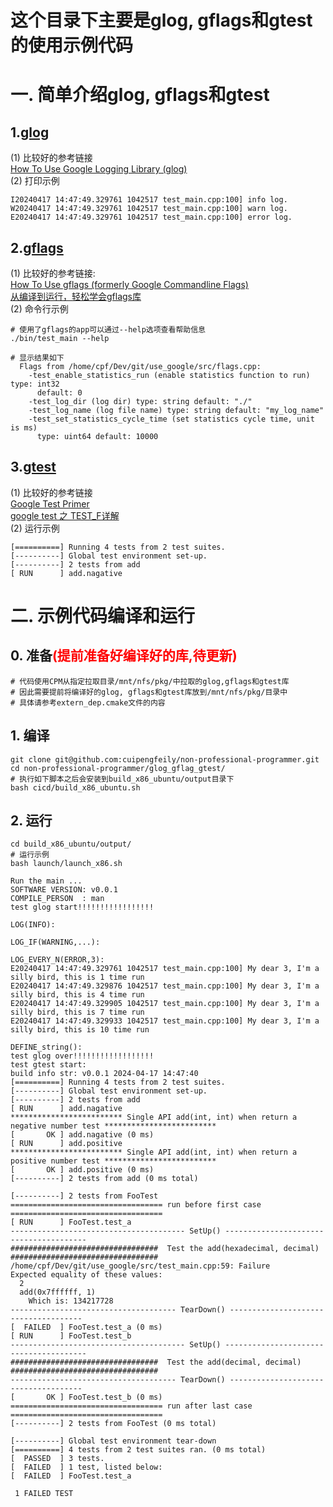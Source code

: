 # 这个目录下主要是glog, gflags和gtest的使用示例代码
# 一. 简单介绍glog, gflags和gtest
## 1.[glog](https://github.com/google/glog)
(1) 比较好的参考链接  
[How To Use Google Logging Library (glog)](https://rpg.ifi.uzh.ch/docs/glog.html)  
(2) 打印示例
```
I20240417 14:47:49.329761 1042517 test_main.cpp:100] info log.
W20240417 14:47:49.329761 1042517 test_main.cpp:100] warn log.
E20240417 14:47:49.329761 1042517 test_main.cpp:100] error log.
```
## 2.[gflags](https://github.com/gflags/gflags)
(1) 比较好的参考链接:  
 [How To Use gflags (formerly Google Commandline Flags)](https://gflags.github.io/gflags/)  
 [从编译到运行，轻松学会gflags库](https://zhuanlan.zhihu.com/p/369214077)  
(2) 命令行示例
```
# 使用了gflags的app可以通过--help选项查看帮助信息
./bin/test_main --help
```
```
# 显示结果如下
  Flags from /home/cpf/Dev/git/use_google/src/flags.cpp:
    -test_enable_statistics_run (enable statistics function to run) type: int32
      default: 0
    -test_log_dir (log dir) type: string default: "./"
    -test_log_name (log file name) type: string default: "my_log_name"
    -test_set_statistics_cycle_time (set statistics cycle time, unit is ms)
      type: uint64 default: 10000
```
## 3.[gtest](https://github.com/google/googletest)
(1) 比较好的参考链接  
[Google Test Primer](https://google.github.io/googletest/primer.html)  
[google test 之 TEST_F详解](https://www.cnblogs.com/tommy-weng/p/17798589.html)  
(2) 运行示例
```
[==========] Running 4 tests from 2 test suites.
[----------] Global test environment set-up.
[----------] 2 tests from add
[ RUN      ] add.nagative
```
# 二. 示例代码编译和运行
## 0. 准备<font color=#ff0000>(提前准备好编译好的库,待更新)</font>
```
# 代码使用CPM从指定拉取目录/mnt/nfs/pkg/中拉取的glog,gflags和gtest库
# 因此需要提前将编译好的glog, gflags和gtest库放到/mnt/nfs/pkg/目录中
# 具体请参考extern_dep.cmake文件的内容
```
## 1. 编译
```
git clone git@github.com:cuipengfeily/non-professional-programmer.git
cd non-professional-programmer/glog_gflag_gtest/
# 执行如下脚本之后会安装到build_x86_ubuntu/output目录下
bash cicd/build_x86_ubuntu.sh
```
## 2. 运行
```
cd build_x86_ubuntu/output/
# 运行示例
bash launch/launch_x86.sh
```
```
Run the main ...
SOFTWARE VERSION: v0.0.1
COMPILE_PERSON  : man
test glog start!!!!!!!!!!!!!!!!!

LOG(INFO):

LOG_IF(WARNING,...):

LOG_EVERY_N(ERROR,3):
E20240417 14:47:49.329761 1042517 test_main.cpp:100] My dear 3, I'm a silly bird, this is 1 time run
E20240417 14:47:49.329876 1042517 test_main.cpp:100] My dear 3, I'm a silly bird, this is 4 time run
E20240417 14:47:49.329905 1042517 test_main.cpp:100] My dear 3, I'm a silly bird, this is 7 time run
E20240417 14:47:49.329933 1042517 test_main.cpp:100] My dear 3, I'm a silly bird, this is 10 time run

DEFINE_string():
test glog over!!!!!!!!!!!!!!!!!!
test gtest start:
build info str: v0.0.1 2024-04-17 14:47:40
[==========] Running 4 tests from 2 test suites.
[----------] Global test environment set-up.
[----------] 2 tests from add
[ RUN      ] add.nagative
************************* Single API add(int, int) when return a negative number test *************************
[       OK ] add.nagative (0 ms)
[ RUN      ] add.positive
************************* Single API add(int, int) when return a positive number test *************************
[       OK ] add.positive (0 ms)
[----------] 2 tests from add (0 ms total)

[----------] 2 tests from FooTest
================================== run before first case ==================================
[ RUN      ] FooTest.test_a
--------------------------------------- SetUp() ---------------------------------------
#################################  Test the add(hexadecimal, decimal)  #################################
/home/cpf/Dev/git/use_google/src/test_main.cpp:59: Failure
Expected equality of these values:
  2
  add(0x7ffffff, 1)
    Which is: 134217728
------------------------------------- TearDown() -------------------------------------
[  FAILED  ] FooTest.test_a (0 ms)
[ RUN      ] FooTest.test_b
--------------------------------------- SetUp() ---------------------------------------
#################################  Test the add(decimal, decimal)  #################################
------------------------------------- TearDown() -------------------------------------
[       OK ] FooTest.test_b (0 ms)
================================== run after last case ==================================
[----------] 2 tests from FooTest (0 ms total)

[----------] Global test environment tear-down
[==========] 4 tests from 2 test suites ran. (0 ms total)
[  PASSED  ] 3 tests.
[  FAILED  ] 1 test, listed below:
[  FAILED  ] FooTest.test_a

 1 FAILED TEST
```
